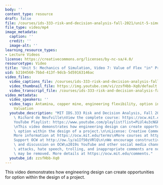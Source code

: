 ```yaml
---
body: ''
content_type: resource
draft: false
file: /courses/ids-333-risk-and-decision-analysis-fall-2021/unit-5-simulation-video-7_360p_16_9.mp4
file_type: video/mp4
image_metadata:
  caption: ''
  credit: ''
  image-alt: ''
learning_resource_types:
- Lecture Videos
license: https://creativecommons.org/licenses/by-nc-sa/4.0/
resourcetype: Video
title: 'Unit 5: Mechanics of Simulation, Video 7: Value of Flex "in" Project'
uid: b2104560-7bbd-413f-9dcb-5d59163146ac
video_files:
  video_captions_file: /courses/ids-333-risk-and-decision-analysis-fall-2021/1QC0RSnSJvabIlVd7FqozjKAySYsoV5cO_transcript.webvtt
  video_thumbnail_file: https://img.youtube.com/vi/zzsfHbb-Xq0/default.jpg
  video_transcript_file: /courses/ids-333-risk-and-decision-analysis-fall-2021/1QC0RSnSJvabIlVd7FqozjKAySYsoV5cO_transcript.pdf
video_metadata:
  video_speakers: ''
  video_tags: Antamina, copper mine, engineering flexibility, option in project, Excel,
    Valuation
  youtube_description: "MIT IDS.333 Risk and Decision Analysis, Fall 2021\nInstructor:\
    \ Richard de Neufville\nView the complete course: https://ocw.mit.edu/courses/ids-333-risk-and-decision-analysis-fall-2021/\n\
    YouTube Playlist: https://www.youtube.com/playlist?list=PLUl4u3cNGP62jwhTqp8_1kwrkDkxZhpQC\n\
    \nThis video demonstrates how engineering design can create opportunities for\
    \ option within the design of a project.\n\nLicense: Creative Commons BY-NC-SA\n\
    More information at https://ocw.mit.edu/terms\nMore courses at https://ocw.mit.edu\n\
    Support OCW at http://ow.ly/a1If50zVRlQ\n\nWe encourage constructive comments\
    \ and discussion on OCW\u2019s YouTube and other social media channels. Personal\
    \ attacks, hate speech, trolling, and inappropriate comments are not allowed and\
    \ may be removed. More details at https://ocw.mit.edu/comments."
  youtube_id: zzsfHbb-Xq0
---
```

This video demonstrates how engineering design can create opportunities for option within the design of a project.